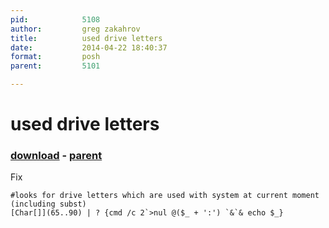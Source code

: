 ```yaml
---
pid:            5108
author:         greg zakahrov
title:          used drive letters
date:           2014-04-22 18:40:37
format:         posh
parent:         5101

---
```


# used drive letters

### [download](Scripts\5108.ps1) - [parent](Scripts\5101.md)

Fix

```posh
#looks for drive letters which are used with system at current moment (including subst)
[Char[]](65..90) | ? {cmd /c 2`>nul @($_ + ':') `&`& echo $_}
```
